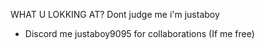 WHAT U LOKKING AT? Dont judge me i'm justaboy
- Discord me justaboy9095 for collaborations (If me free)

<!---
The-C0der/The-C0der is a ✨ special ✨ repository because its `README.md` (this file) appears on your GitHub profile.
You can click the Preview link to take a look at your changes.
--->
